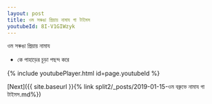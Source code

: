 ```yaml
---
layout: post
title: ওম সৰুঙা প্রিয়ায় নামায গা টাইমস
youtubeId: 8I-V1GIWzyk
---
```

 
 
 ওম সৰুঙা প্রিয়ায় নামায  
 
 -  কে পাহাড়ের চূড়া পছন্দ করে 
 
  
 
  
 
 
 
 
 
 


{% include youtubePlayer.html id=page.youtubeId %}
 
[Next]({{ site.baseurl }}{% link  split2/_posts/2019-01-15-ওম বব্রুভে নামায গা টাইমস.md%})
 
